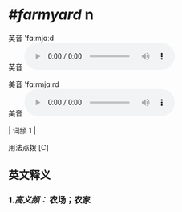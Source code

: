 # ***\#farmyard*** n
英音 'fɑːmjɑːd  
英音
<audio src="./media/farmyard-b.aac" controls="controls"></audio>

美音 'fɑːrmjɑːrd  
美音
<audio src="./media/farmyard.aac" controls="controls"></audio>



| 词频 1 |  

用法点拨  [C]

英文释义
---
### 1.*高义频：* **农场；农家**  


